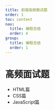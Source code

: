 ```yaml
---
title: 前端高频面试题
order: 1
toc: content
nav:
  title: 编程总结
  order: 4
group: 
  title: 编程总结
  order: 1
---
```


# 高频面试题

- HTML篇
- CSS篇
- JavaScript篇
